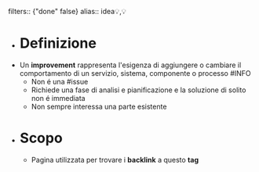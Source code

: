 filters:: {"done" false}
alias:: idea💡,💡

- # Definizione
- Un **improvement** rappresenta l'esigenza di aggiungere o cambiare il comportamento di un servizio, sistema, componente o processo #INFO
	- Non é una #issue
	- Richiede una fase di analisi e pianificazione e la soluzione di solito non é immediata
	- Non sempre interessa una parte esistente
- # Scopo
	- Pagina utilizzata per trovare i **backlink** a questo **tag**